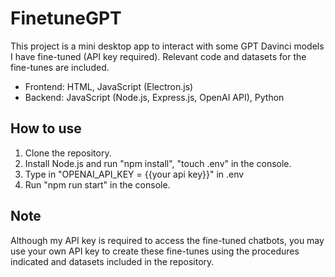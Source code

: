 # FinetuneGPT

This project is a mini desktop app to interact with some GPT Davinci models I have fine-tuned (API key required). Relevant code and datasets for the fine-tunes are included.

- Frontend: HTML, JavaScript (Electron.js)
- Backend: JavaScript (Node.js, Express.js, OpenAI API), Python

## How to use

1. Clone the repository.
2. Install Node.js and run "npm install", "touch .env" in the console.
3. Type in "OPENAI_API_KEY = {{your api key}}" in .env
4. Run "npm run start" in the console.

## Note

Although my API key is required to access the fine-tuned chatbots, you may use your own API key to create these fine-tunes using the procedures indicated and datasets included in the repository.
